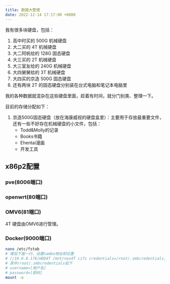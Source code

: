 ```yaml
---
title: 数据大整理
date: 2022-12-14 17:17:00 +0800
---
```


我有很多块硬盘，包括：

1. 高中时买的 500G 机械硬盘
2. 大二买的 4T 机械硬盘
3. 大二阿帆给的 128G 固态硬盘
4. 大三买的 2T 机械硬盘
5. 大三室友给的 240G 机械硬盘
6. 大四舅舅给的 3T 机械硬盘
7. 大四买的京造 500G 固态硬盘
8. 还有两块 2T 的固态硬盘分别装在台式电脑和笔记本电脑里

我的各种数据就混杂在这些硬盘里面，趁着有时间，就分门别类、整理一下。

目前的存储分配如下：

1. 京造500G固态硬盘（放在海康威视的硬盘盒里）：主要用于存放最重要文件，还有一些不好存在机械硬盘的小文件，包括：
   - Todd&Molly的记录
   - Books书籍
   - Ehentai漫画
   - 开发工具

## x86p2配置

### pve(8006端口)

### openwrt(80端口)

### OMV6(81端口)

4T 硬盘由OMV6进行管理。

### Docker(9000端口)

```bash
nano /etc/fstab
# 增加下面一行，设置samba地址和位置
# //10.0.0.176/HDD4T /mnt/nas4T cifs credentials=/root/.smbcredentials,iocharset=utf8 0 0
# 其中/root/.smbcredentials如下
# username=[用户名]
# password=[密码]
mount -a
```